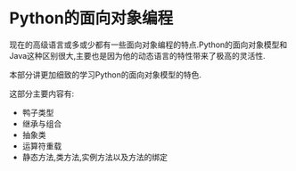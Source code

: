 # Python的面向对象编程

现在的高级语言或多或少都有一些面向对象编程的特点.Python的面向对象模型和Java这种区别很大,主要也是因为他的动态语言的特性带来了极高的灵活性.

本部分讲更加细致的学习Python的面向对象模型的特色.

这部分主要内容有:

+ 鸭子类型
+ 继承与组合
+ 抽象类
+ 运算符重载
+ 静态方法,类方法,实例方法以及方法的绑定